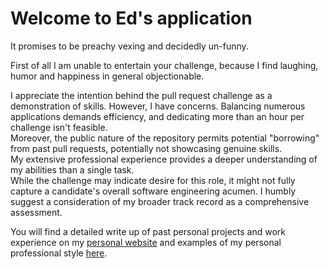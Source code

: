 # Welcome to Ed's application
It promises to be preachy vexing and decidedly un-funny.

First of all I am unable to entertain your challenge, because I find laughing, humor and happiness in general objectionable.

I appreciate the intention behind the pull request challenge as a demonstration of skills. However, I have concerns. Balancing numerous applications demands efficiency, and dedicating more than an hour per challenge isn't feasible.  
Moreover, the public nature of the repository permits potential "borrowing" from past pull requests, potentially not showcasing genuine skills.   
My extensive professional experience provides a deeper understanding of my abilities than a single task.  
While the challenge may indicate desire for this role, it might not fully capture a candidate's overall software engineering acumen. I humbly suggest a consideration of my broader track record as a comprehensive assessment.

You will find a detailed write up of past personal projects and work experience on my [personal website](https://eduardkieser.github.io/) and examples of my personal professional style [here](https://www.youtube.com/watch?v=xvFZjo5PgG0&ab_channel=Duran).